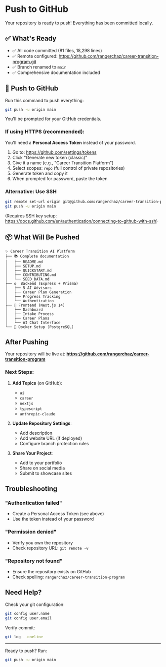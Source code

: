 # Push to GitHub

Your repository is ready to push! Everything has been committed locally.

## ✅ What's Ready

- ✅ All code committed (81 files, 18,298 lines)
- ✅ Remote configured: https://github.com/rangerchaz/career-transition-program.git
- ✅ Branch renamed to `main`
- ✅ Comprehensive documentation included

## 🚀 Push to GitHub

Run this command to push everything:

```bash
git push -u origin main
```

You'll be prompted for your GitHub credentials.

### If using HTTPS (recommended):
You'll need a **Personal Access Token** instead of your password.

1. Go to: https://github.com/settings/tokens
2. Click "Generate new token (classic)"
3. Give it a name (e.g., "Career Transition Platform")
4. Select scopes: `repo` (full control of private repositories)
5. Generate token and copy it
6. When prompted for password, paste the token

### Alternative: Use SSH

```bash
git remote set-url origin git@github.com:rangerchaz/career-transition-program.git
git push -u origin main
```

(Requires SSH key setup: https://docs.github.com/en/authentication/connecting-to-github-with-ssh)

## 📦 What Will Be Pushed

```
✨ Career Transition AI Platform
├── 📚 Complete documentation
│   ├── README.md
│   ├── SETUP.md
│   ├── QUICKSTART.md
│   ├── CONTRIBUTING.md
│   └── SEED_DATA.md
├── ⚙️  Backend (Express + Prisma)
│   ├── 5 AI Advisors
│   ├── Career Plan Generation
│   ├── Progress Tracking
│   └── Authentication
├── 🎨 Frontend (Next.js 14)
│   ├── Dashboard
│   ├── Intake Process
│   ├── Career Plans
│   └── AI Chat Interface
└── 🐳 Docker Setup (PostgreSQL)
```

## After Pushing

Your repository will be live at:
**https://github.com/rangerchaz/career-transition-program**

### Next Steps:

1. **Add Topics** (on GitHub):
   - `ai`
   - `career`
   - `nextjs`
   - `typescript`
   - `anthropic-claude`

2. **Update Repository Settings**:
   - Add description
   - Add website URL (if deployed)
   - Configure branch protection rules

3. **Share Your Project**:
   - Add to your portfolio
   - Share on social media
   - Submit to showcase sites

## Troubleshooting

### "Authentication failed"
- Create a Personal Access Token (see above)
- Use the token instead of your password

### "Permission denied"
- Verify you own the repository
- Check repository URL: `git remote -v`

### "Repository not found"
- Ensure the repository exists on GitHub
- Check spelling: `rangerchaz/career-transition-program`

## Need Help?

Check your git configuration:
```bash
git config user.name
git config user.email
```

Verify commit:
```bash
git log --oneline
```

---

Ready to push? Run:
```bash
git push -u origin main
```
